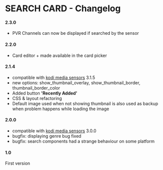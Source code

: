 # SEARCH CARD - Changelog


#### 2.3.0
* PVR Channels can now be displayed if searched by the sensor
#### 2.2.0

* Card editor + made available in the card picker

#### 2.1.4

* compatible with [kodi media sensors](https://github.com/jtbgroup/kodi-media-sensors) 3.1.5
* new options: show_thumbnail_overlay, show_thumbnail_border, thumbnail_border_color
* Added button **'Recently Added'**
* CSS & layout refactoring
* Default image used when not showing thumbnail is also used as backup when problem happens while loading the image

#### 2.0.0

* compatible with [kodi media sensors](https://github.com/jtbgroup/kodi-media-sensors) 3.0.0
* bugfix: displaying genre bug fixed
* bugfix: search components had a strange behaviour on some platform


#### 1.0

First version